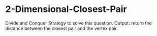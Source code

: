 # 2-Dimensional-Closest-Pair
Divide and Conquer Strategy to solve this question.
Output: return the distance between the closest pair and the vertex pair.
